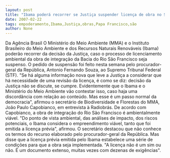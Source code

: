 ```yaml
---
layout: post
title: "Ibama poderá recorrer se Justiça suspender licença de obra no São Francisco"
date: 2007-02-22
tags: empoderamento,Ibama,Justiça,obras,Papa Francisco,são
author: None
---
```


Da Agência Brasil
O Ministério do Meio Ambiente (MMA) e o Instituto Brasileiro do Meio Ambiente e dos Recursos Naturais Renováveis (Ibama) poderão recorrer da decisão da Justiça, caso o processo de licenciamento ambiental da obra de integração da Bacia do Rio São Francisco seja suspenso. 
O pedido de suspensão foi feito nesta semana pelo procurador-geral da República, Antonio Fernando Souza, ao Supremo Tribunal Federal (STF).
\"Se há alguma informação nova que leve a Justiça a considerar que há necessidade de uma revisão da licença, é como se diz: decisão da Justiça não se discute, se cumpre. Evidentemente que o Ibama e o Ministério do Meio Ambiente vão contestar isso, caso haja uma discordância com relação ao conteúdo. Mas esse é um passo normal da democracia\", afirmou o secretário de Biodiversidade e Florestas do MMA, João Paulo Capobianco, em entrevista à Radiobrás.
De acordo com Capobianco, a obra de integração do Rio São Francisco é ambientalmente viável. 
\"Do ponto de vista ambiental, das análises de impacto, dos riscos potenciais, o Ibama considera o empreendimento viável, tanto que foi emitida a licença prévia\", afirmou.
O secretário destacou que não conhece os termos do recurso elaborado pelo procurador-geral da República. Mas disse que a licença prévia emitida pelo Ibama estabelece uma série de condições para que a obra seja implementada. 
\"A licença não é um sim ou não. É um documento extenso, muitas vezes com dezenas de exigências\". 